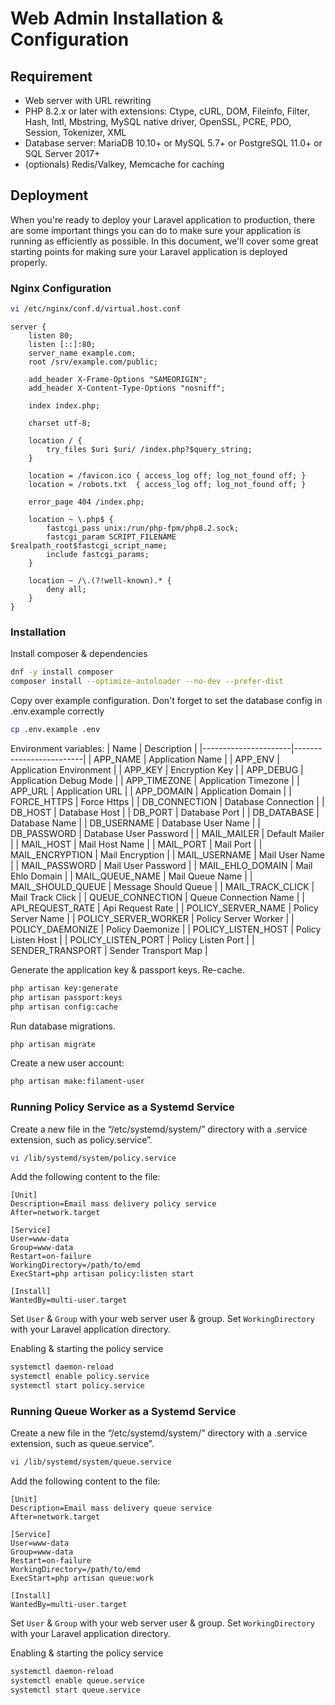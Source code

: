 Web Admin Installation & Configuration
======================================

## Requirement
* Web server with URL rewriting
* PHP 8.2.x or later with extensions: Ctype, cURL, DOM, Fileinfo, Filter, Hash, Intl,
Mbstring, MySQL native driver, OpenSSL, PCRE, PDO, Session, Tokenizer, XML
* Database server: MariaDB 10.10+ or MySQL 5.7+ or PostgreSQL 11.0+ or SQL Server 2017+
* (optionals) Redis/Valkey, Memcache for caching

## Deployment
When you're ready to deploy your Laravel application to production,
there are some important things you can do to make sure your
application is running as efficiently as possible.
In this document, we'll cover some great starting points
for making sure your Laravel application is deployed properly.

### Nginx Configuration
```sh
vi /etc/nginx/conf.d/virtual.host.conf
```

```
server {
    listen 80;
    listen [::]:80;
    server_name example.com;
    root /srv/example.com/public;
 
    add_header X-Frame-Options "SAMEORIGIN";
    add_header X-Content-Type-Options "nosniff";
 
    index index.php;
 
    charset utf-8;
 
    location / {
        try_files $uri $uri/ /index.php?$query_string;
    }
 
    location = /favicon.ico { access_log off; log_not_found off; }
    location = /robots.txt  { access_log off; log_not_found off; }
 
    error_page 404 /index.php;

    location ~ \.php$ {
        fastcgi_pass unix:/run/php-fpm/php8.2.sock;
        fastcgi_param SCRIPT_FILENAME $realpath_root$fastcgi_script_name;
        include fastcgi_params;
    }
 
    location ~ /\.(?!well-known).* {
        deny all;
    }
}
```

### Installation
Install composer & dependencies
```sh
dnf -y install composer
composer install --optimize-autoloader --no-dev --prefer-dist
```

Copy over example configuration.
Don't forget to set the database config in .env.example correctly
```sh
cp .env.example .env
```

Environment variables:
| Name                 | Description             |
|----------------------|-------------------------|
| APP_NAME             | Application Name        |
| APP_ENV              | Application Environment |
| APP_KEY              | Encryption Key          |
| APP_DEBUG            | Application Debug Mode  |
| APP_TIMEZONE         | Application Timezone    |
| APP_URL              | Application URL         |
| APP_DOMAIN           | Application Domain      |
| FORCE_HTTPS          | Force Https             |
| DB_CONNECTION        | Database Connection     |
| DB_HOST              | Database Host           |
| DB_PORT              | Database Port           |
| DB_DATABASE          | Database Name           |
| DB_USERNAME          | Database User Name      |
| DB_PASSWORD          | Database User Password  |
| MAIL_MAILER          | Default Mailer          |
| MAIL_HOST            | Mail Host Name          |
| MAIL_PORT            | Mail Port               |
| MAIL_ENCRYPTION      | Mail Encryption         |
| MAIL_USERNAME        | Mail User Name          |
| MAIL_PASSWORD        | Mail User Password      |
| MAIL_EHLO_DOMAIN     | Mail Ehlo Domain        |
| MAIL_QUEUE_NAME      | Mail Queue Name         |
| MAIL_SHOULD_QUEUE    | Message Should Queue    |
| MAIL_TRACK_CLICK     | Mail Track Click        |
| QUEUE_CONNECTION     | Queue Connection Name   |
| API_REQUEST_RATE     | Api Request Rate        |
| POLICY_SERVER_NAME   | Policy Server Name      |
| POLICY_SERVER_WORKER | Policy Server Worker    |
| POLICY_DAEMONIZE     | Policy Daemonize        |
| POLICY_LISTEN_HOST   | Policy Listen Host      |
| POLICY_LISTEN_PORT   | Policy Listen Port      |
| SENDER_TRANSPORT     | Sender Transport Map    |

Generate the application key & passport keys. Re-cache.
```sh
php artisan key:generate
php artisan passport:keys
php artisan config:cache
```

Run database migrations.
```sh
php artisan migrate
```

Create a new user account:
```sh
php artisan make:filament-user
```

### Running Policy Service as a Systemd Service
Create a new file in the “/etc/systemd/system/” directory with a .service extension,
such as policy.service”.
```sh
vi /lib/systemd/system/policy.service
```
Add the following content to the file:
```
[Unit]
Description=Email mass delivery policy service
After=network.target

[Service]
User=www-data
Group=www-data
Restart=on-failure
WorkingDirectory=/path/to/emd
ExecStart=php artisan policy:listen start

[Install]
WantedBy=multi-user.target
```
Set `User` & `Group` with your web server user & group.
Set `WorkingDirectory` with your Laravel application directory.

Enabling & starting the policy service
```sh
systemctl daemon-reload
systemctl enable policy.service
systemctl start policy.service
```

### Running Queue Worker as a Systemd Service
Create a new file in the “/etc/systemd/system/” directory with a .service extension,
such as queue.service”.
```sh
vi /lib/systemd/system/queue.service
```
Add the following content to the file:
```
[Unit]
Description=Email mass delivery queue service
After=network.target

[Service]
User=www-data
Group=www-data
Restart=on-failure
WorkingDirectory=/path/to/emd
ExecStart=php artisan queue:work

[Install]
WantedBy=multi-user.target
```
Set `User` & `Group` with your web server user & group.
Set `WorkingDirectory` with your Laravel application directory.

Enabling & starting the policy service
```sh
systemctl daemon-reload
systemctl enable queue.service
systemctl start queue.service
```
